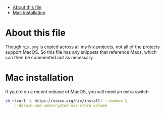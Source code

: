 - [About this file](#sec-1)
- [Mac installation](#sec-2)

# About this file<a id="sec-1"></a>

Though `nix.org` is copied across all my Nix projects, not all of the projects support MacOS. So this file has any snippets that reference Macs, which can then be commented out as necessary.

# Mac installation<a id="sec-2"></a>

If you're on a recent release of MacOS, you will need an extra switch:

```bash
sh <(curl -L https://nixos.org/nix/install) --daemon \
    --darwin-use-unencrypted-nix-store-volume
```
